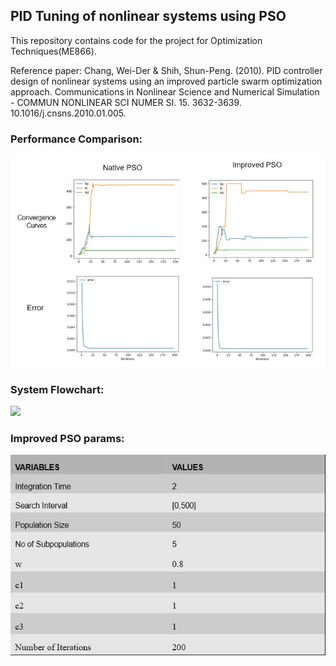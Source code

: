 ## PID Tuning of nonlinear systems using PSO
This repository contains code for the project for Optimization Techniques(ME866).

Reference paper: Chang, Wei-Der & Shih, Shun-Peng. (2010). PID controller design of nonlinear systems using an improved particle swarm optimization approach. Communications in Nonlinear Science and Numerical Simulation - COMMUN NONLINEAR SCI NUMER SI. 15. 3632-3639. 10.1016/j.cnsns.2010.01.005. 

### Performance Comparison:
![](imgs/comparison.jpg)

### System Flowchart:
![](imgs/system_flowchart.png)

### Improved PSO params:
![](imgs/improved_PSO_params.jpg)
